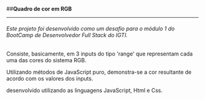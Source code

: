 ##**Quadro de cor em RGB**

------------

###### *Este projeto foi desenvolvido como um desafio para o módulo 1 do BootCamp de Desenvolvedor Full Stack do IGTI.*

Consiste, basicamente, em 3 inputs do tipo 'range' que representam cada uma das cores do sistema RGB.

Utilizando métodos de JavaScript puro, demonstra-se a cor resultante de acordo com os valores dos inputs.

desenvolvido utilizando as linguagens JavaScript, Html e Css.
